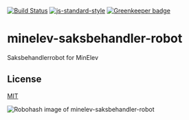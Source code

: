 [![Build Status](https://travis-ci.org/telemark/minelev-saksbehandler-robot.svg?branch=master)](https://travis-ci.org/telemark/minelev-saksbehandler-robot)
[![js-standard-style](https://img.shields.io/badge/code%20style-standard-brightgreen.svg?style=flat)](https://github.com/feross/standard)
[![Greenkeeper badge](https://badges.greenkeeper.io/telemark/minelev-saksbehandler-robot.svg)](https://greenkeeper.io/)

# minelev-saksbehandler-robot

Saksbehandlerrobot for MinElev

## License

[MIT](LICENSE)

![Robohash image of minelev-saksbehandler-robot](https://robots.kebabstudios.party/minelev-saksbehandler-robot.png "Robohash image of minelev-saksbehandler-robot")